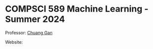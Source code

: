 # COMPSCI 589 Machine Learning - Summer 2024

Professor: [Chuang Gan](https://www.cics.umass.edu/people/gan-chuang)

Website: 